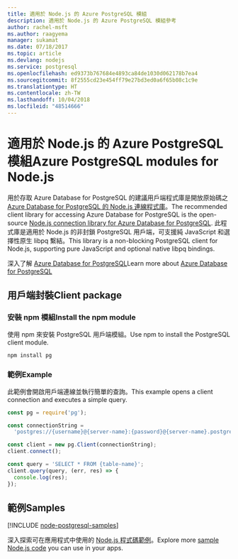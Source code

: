 ```yaml
---
title: 適用於 Node.js 的 Azure PostgreSQL 模組
description: 適用於 Node.js 的 Azure PostgreSQL 模組參考
author: rachel-msft
ms.author: raagyema
manager: sukamat
ms.date: 07/18/2017
ms.topic: article
ms.devlang: nodejs
ms.service: postgresql
ms.openlocfilehash: ed9373b767684e4893ca84de1030d062178b7ea4
ms.sourcegitcommit: 8f2555cd23e454ff79e27bd3ed0a6f65b08c1c9e
ms.translationtype: HT
ms.contentlocale: zh-TW
ms.lasthandoff: 10/04/2018
ms.locfileid: "48514666"
---
```

# <a name="azure-postgresql-modules-for-nodejs"></a><span data-ttu-id="34f78-103">適用於 Node.js 的 Azure PostgreSQL 模組</span><span class="sxs-lookup"><span data-stu-id="34f78-103">Azure PostgreSQL modules for Node.js</span></span>

<span data-ttu-id="34f78-104">用於存取 Azure Database for PostgreSQL 的建議用戶端程式庫是開放原始碼之 [Azure Database for PostgreSQL 的 Node.js 連線程式庫](https://www.npmjs.com/package/pg)。</span><span class="sxs-lookup"><span data-stu-id="34f78-104">The recommended client library for accessing Azure Database for PostgreSQL is the open-source [Node.js connection library for Azure Database for PostgreSQL](https://www.npmjs.com/package/pg).</span></span> <span data-ttu-id="34f78-105">此程式庫是適用於 Node.js 的非封鎖 PostgreSQL 用戶端，可支援純 JavaScript 和選擇性原生 libpq 繫結。</span><span class="sxs-lookup"><span data-stu-id="34f78-105">This library is a non-blocking PostgreSQL client for Node.js, supporting pure JavaScript and optional native libpq bindings.</span></span>

<span data-ttu-id="34f78-106">深入了解 [Azure Database for PostgreSQL](https://docs.microsoft.com/azure/postgresql/)</span><span class="sxs-lookup"><span data-stu-id="34f78-106">Learn more about [Azure Database for PostgreSQL](https://docs.microsoft.com/azure/postgresql/)</span></span>

## <a name="client-package"></a><span data-ttu-id="34f78-107">用戶端封裝</span><span class="sxs-lookup"><span data-stu-id="34f78-107">Client package</span></span>

### <a name="install-the-npm-module"></a><span data-ttu-id="34f78-108">安裝 npm 模組</span><span class="sxs-lookup"><span data-stu-id="34f78-108">Install the npm module</span></span>

<span data-ttu-id="34f78-109">使用 npm 來安裝 PostgreSQL 用戶端模組。</span><span class="sxs-lookup"><span data-stu-id="34f78-109">Use npm to install the PostgreSQL client module.</span></span>

```bash
npm install pg
```   

### <a name="example"></a><span data-ttu-id="34f78-110">範例</span><span class="sxs-lookup"><span data-stu-id="34f78-110">Example</span></span>

<span data-ttu-id="34f78-111">此範例會開啟用戶端連線並執行簡單的查詢。</span><span class="sxs-lookup"><span data-stu-id="34f78-111">This example opens a client connection and executes a simple query.</span></span>

```javascript
const pg = require('pg');

const connectionString =
  'postgres://{username}@{server-name}:{password}@{server-name}.postgres.database.azure.com:5432/{database-name}?ssl=true';

const client = new pg.Client(connectionString);
client.connect();

const query = 'SELECT * FROM {table-name}';
client.query(query, (err, res) => {
  console.log(res);
});
```

## <a name="samples"></a><span data-ttu-id="34f78-112">範例</span><span class="sxs-lookup"><span data-stu-id="34f78-112">Samples</span></span>

[!INCLUDE [node-postgresql-samples](../docs-ref-conceptual/includes/postgresql-samples.md)]

<span data-ttu-id="34f78-113">深入探索可在應用程式中使用的 [Node.js 程式碼範例](https://azure.microsoft.com/resources/samples/?platform=nodejs)。</span><span class="sxs-lookup"><span data-stu-id="34f78-113">Explore more [sample Node.js code](https://azure.microsoft.com/resources/samples/?platform=nodejs) you can use in your apps.</span></span>
